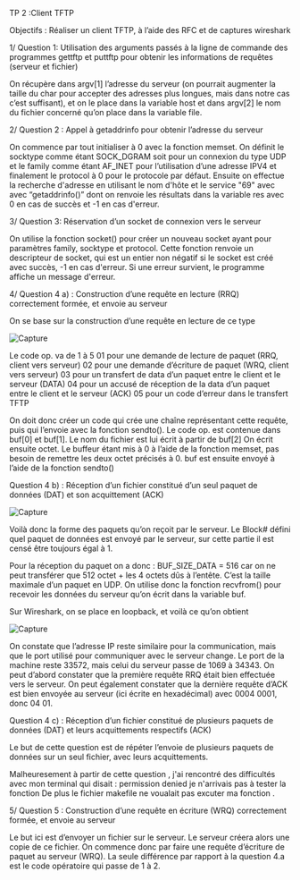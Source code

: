 TP 2 :Client TFTP

Objectifs : Réaliser un client TFTP, à l’aide des RFC et de captures wireshark

1/ Question 1: Utilisation des arguments passés à la ligne de commande des programmes gettftp et puttftp pour obtenir les informations de requêtes (serveur et fichier)

On récupère dans argv[1] l’adresse du serveur (on pourrait augmenter la taille du char pour accepter des adresses plus longues, mais dans notre cas c’est suffisant), et on le place dans la variable host
et dans argv[2] le nom du fichier concerné qu’on place dans la variable file.

2/ Question 2 : Appel à getaddrinfo pour obtenir l’adresse du serveur 

On commence par tout initialiser à 0 avec la fonction memset.
On définit le socktype comme étant SOCK_DGRAM soit pour un connexion du type UDP et le family comme étant AF_INET pour l’utilisation d’une adresse IPV4 et finalement le protocol à 0 pour le protocole par défaut. 
Ensuite on effectue la recherche d'adresse en utilisant le nom d'hôte et le service "69" avec avec “getaddrinfo()” dont on renvoie les résultats dans la variable res avec 0 en cas de succès et -1 en cas d'erreur.  

3/ Question 3: Réservation d’un socket de connexion vers le serveur 

On utilise la fonction socket() pour créer un nouveau socket ayant pour paramètres family, socktype et protocol.
Cette fonction renvoie un descripteur de socket, qui est un entier non négatif si le socket est créé avec succès, -1 en cas d'erreur.
Si une erreur survient, le programme affiche un message d'erreur. 

4/ Question 4 a) : Construction d’une requête en lecture (RRQ) correctement formée, et envoie au serveur

On se base sur la construction d’une requête en lecture de ce type 




![Capture](https://github.com/Ademensea/TP2_TFTP_BOUDISSA/assets/152478943/b8766f4b-7108-4fb5-82a5-8cfb50c6a028)


Le code op. va de 1 à 5 
01 pour une demande de lecture de paquet (RRQ, client vers serveur)
02 pour une demande d’écriture de paquet (WRQ, client vers serveur)
03 pour un transfert de data d’un paquet entre le client et le serveur (DATA)
04 pour un accusé de réception de la data d’un paquet entre le client et le serveur (ACK)
05 pour un code d’erreur dans le transfert TFTP

On doit donc créer un code qui crée une chaîne représentant cette requête, puis qui l’envoie avec la fonction sendto(). 
Le code op. est contenue dans buf[0] et buf[1]. 
Le nom du fichier est lui écrit à partir de buf[2] 
On écrit ensuite octet. 
Le buffeur étant mis à 0 à l’aide de la fonction memset, pas besoin de remettre les deux octet précisés à 0. 
buf est ensuite envoyé à l’aide de la fonction sendto()


Question 4 b) : Réception d’un fichier constitué d’un seul paquet de données (DAT) et son acquittement (ACK)


![Capture](https://github.com/Ademensea/TP2_TFTP_BOUDISSA/assets/152478943/76a12751-ad9e-4abc-97cc-92f0ca8460f6)

Voilà donc la forme des paquets qu’on reçoit par le serveur. Le Block# défini quel paquet de données est envoyé par le serveur, sur cette partie il est censé être toujours égal à 1.


Pour la réception du paquet on a donc : 
BUF_SIZE_DATA = 516 car on ne peut transférer que 512 octet + les 4 octets dûs à l’entête.
C’est la taille maximale d’un paquet en UDP. 
On utilise donc la fonction recvfrom() pour recevoir les données du serveur qu’on écrit dans la variable buf.


Sur Wireshark, on se place en loopback, et voilà ce qu’on obtient 

![Capture](https://github.com/Ademensea/TP2_TFTP_BOUDISSA/assets/152478943/b6171690-4ccb-4e29-95c9-dc3d0f942c28)

On constate que l’adresse IP reste similaire pour la communication, mais que le port utilisé pour communiquer avec le serveur change. Le port de la machine reste 33572, mais celui du serveur passe de 1069 à 34343. 
On peut d’abord constater que la première requête RRQ était bien effectuée vers le serveur.
On peut également constater que la dernière requête d’ACK est bien envoyée au serveur (ici écrite en hexadécimal) avec  0004 0001, donc 04 01. 

Question 4 c) : Réception d’un fichier constitué de plusieurs paquets de données (DAT) et leurs acquittements respectifs (ACK) 

Le but de cette question est de répéter l’envoie de plusieurs paquets de données sur un seul fichier, avec leurs acquittements.

Malheuresement à partir de cette question , j'ai rencontré des difficultés avec mon terminal qui disait : permission denied je n'arrivais pas à tester la fonction 
De plus le fichier makefile ne voualait pas excuter ma fonction .

5/ Question 5 : Construction d’une requête en écriture (WRQ) correctement formée, et envoie au serveur

Le but ici est d’envoyer un fichier sur le serveur. Le serveur créera alors une copie de ce fichier. 
On commence donc par faire une requête d’écriture de paquet au serveur (WRQ).
La seule différence par rapport à la question  4.a est le code opératoire qui passe de 1 à 2. 




